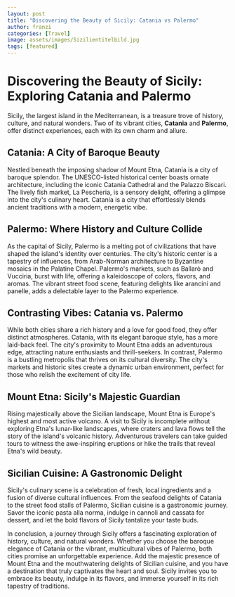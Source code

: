 ```yaml
---
layout: post
title: "Discovering the Beauty of Sicily: Catania vs Palermo"
author: franzi
categories: [Travel]
image: assets/images/Sizilientitelbild.jpg
tags: [featured]
---
```


# Discovering the Beauty of Sicily: Exploring Catania and Palermo

Sicily, the largest island in the Mediterranean, is a treasure trove of history, culture, and natural wonders. Two of its vibrant cities, **Catania** and **Palermo**, offer distinct experiences, each with its own charm and allure.

## Catania: A City of Baroque Beauty

Nestled beneath the imposing shadow of Mount Etna, Catania is a city of baroque splendor. The UNESCO-listed historical center boasts ornate architecture, including the iconic Catania Cathedral and the Palazzo Biscari. The lively fish market, La Pescheria, is a sensory delight, offering a glimpse into the city's culinary heart. Catania is a city that effortlessly blends ancient traditions with a modern, energetic vibe.

## Palermo: Where History and Culture Collide

As the capital of Sicily, Palermo is a melting pot of civilizations that have shaped the island's identity over centuries. The city's historic center is a tapestry of influences, from Arab-Norman architecture to Byzantine mosaics in the Palatine Chapel. Palermo's markets, such as Ballarò and Vucciria, burst with life, offering a kaleidoscope of colors, flavors, and aromas. The vibrant street food scene, featuring delights like arancini and panelle, adds a delectable layer to the Palermo experience.

## Contrasting Vibes: Catania vs. Palermo

While both cities share a rich history and a love for good food, they offer distinct atmospheres. Catania, with its elegant baroque style, has a more laid-back feel. The city's proximity to Mount Etna adds an adventurous edge, attracting nature enthusiasts and thrill-seekers. In contrast, Palermo is a bustling metropolis that thrives on its cultural diversity. The city's markets and historic sites create a dynamic urban environment, perfect for those who relish the excitement of city life.

## Mount Etna: Sicily's Majestic Guardian

Rising majestically above the Sicilian landscape, Mount Etna is Europe's highest and most active volcano. A visit to Sicily is incomplete without exploring Etna's lunar-like landscapes, where craters and lava flows tell the story of the island's volcanic history. Adventurous travelers can take guided tours to witness the awe-inspiring eruptions or hike the trails that reveal Etna's wild beauty.

## Sicilian Cuisine: A Gastronomic Delight

Sicily's culinary scene is a celebration of fresh, local ingredients and a fusion of diverse cultural influences. From the seafood delights of Catania to the street food stalls of Palermo, Sicilian cuisine is a gastronomic journey. Savor the iconic pasta alla norma, indulge in cannoli and cassata for dessert, and let the bold flavors of Sicily tantalize your taste buds.

In conclusion, a journey through Sicily offers a fascinating exploration of history, culture, and natural wonders. Whether you choose the baroque elegance of Catania or the vibrant, multicultural vibes of Palermo, both cities promise an unforgettable experience. Add the majestic presence of Mount Etna and the mouthwatering delights of Sicilian cuisine, and you have a destination that truly captivates the heart and soul. Sicily invites you to embrace its beauty, indulge in its flavors, and immerse yourself in its rich tapestry of traditions.
